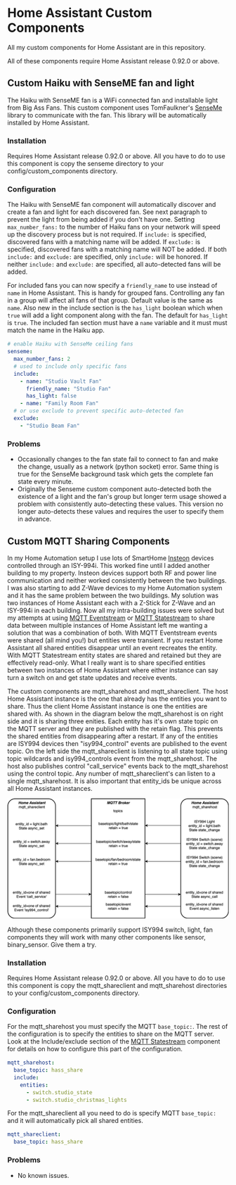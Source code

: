 # Home Assistant Custom Components

All my custom components for Home Assistant are in this repository.

All of these components require Home Assistant release 0.92.0 or above.

## Custom Haiku with SenseME fan and light

The Haiku with SenseME fan is a WiFi connected fan and installable light from Big Ass Fans. This custom component uses TomFaulkner's [SenseMe](https://github.com/TomFaulkner/SenseMe) library to communicate with the fan. This library will be automatically installed by Home Assistant.

### Installation

Requires Home Assistant release 0.92.0 or above. All you have to do to use this component is copy the senseme directory to your config/custom_components directory.

### Configuration

The Haiku with SenseME fan component will automatically discover and create a fan and light for each discovered fan. See next paragraph to prevent the light from being added if you don't have one. Setting ```max_number_fans:``` to the number of Haiku fans on your network will speed up the discovery process but is not required. If ```include:``` is specified, discovered fans with a matching name will be added. If ```exclude:``` is specified, discovered fans with a matching name will NOT be added. If both ```include:``` and ```exclude:``` are specified, only ```include:``` will be honored. If neither ```include:``` and ```exclude:``` are specified, all auto-detected fans will be added.

For included fans you can now specify a ```friendly_name``` to use instead of ```name``` in Home Assistant. This is handy for grouped fans. Controlling any fan in a group will affect all fans of that group. Default value is the same as ```name```. Also new in the include section is the ```has_light``` boolean which when ```true``` will add a light component along with the fan. The default for ```has_light``` is ```true```. The included fan section must have a ```name``` variable and it must must match the name in the Haiku app.

```yaml
# enable Haiku with SenseMe ceiling fans
senseme:
  max_number_fans: 2
  # used to include only specific fans
  include:
    - name: "Studio Vault Fan"
      friendly_name: "Studio Fan"
      has_light: false
    - name: "Family Room Fan"
  # or use exclude to prevent specific auto-detected fan
  exclude:
    - "Studio Beam Fan"
```

### Problems

* Occasionally changes to the fan state fail to connect to fan and make the change, usually as a network (python socket) error. Same thing is true for the SenseMe background task which gets the complete fan state every minute.
* Originally the Senseme custom component auto-detected both the existence of a light and the fan's group but longer term usage showed a problem with consistently auto-detecting these values. This version no longer auto-detects these values and requires the user to specify them in advance.

## Custom MQTT Sharing Components

In my Home Automation setup I use lots of SmartHome [Insteon](https://www.smarthome.com/insteon.html) devices controlled through an ISY-994i. This worked fine until I added another building to my property. Insteon devices support both RF and power line communication and neither worked consistently between the two buildings. I was also starting to add Z-Wave devices to my Home Automation system and it has the same problem between the two buildings. My solution was two instances of Home Assistant each with a Z-Stick for Z-Wave and an ISY-994i in each building. Now all my intra-building issues were solved but my attempts at using [MQTT Eventstream](https://www.home-assistant.io/components/mqtt_eventstream/) or [MQTT Statestream](https://www.home-assistant.io/components/mqtt_statestream/) to share data between multiple instances of Home Assistant left me wanting a solution that was a combination of both. With MQTT Eventstream events were shared (all mind you!) but entities were transient. If you restart Home Assistant all shared entities disappear until an event recreates the entity. With MQTT Statestream entity states are shared and retained but they are effectively read-only. What I really want is to share specified entities between two instances of Home Assistant where either instance can say turn a switch on and get state updates and receive events.

The custom components are mqtt_sharehost and mqtt_shareclient. The host Home Assistant instance is the one that already has the entities you want to share. Thus the client Home Assistant instance is one the entities are shared with. As shown in the diagram below the mqtt_sharehost is on right side and it is sharing three enities. Each entity has it's own state topic on the MQTT server and they are published with the retain flag. This prevents the shared entities from disappearing after a restart. If any of the entities are ISY994 devices then "isy994_control" events are published to the event topic. On the left side the mqtt_shareclient is listening to all state topic using topic wildcards and isy994_controls event from the mqtt_sharehost. The host also publishes control "call_service" events back to the mqtt_sharehost using the control topic. Any number of mqtt_shareclient's can listen to a single mqtt_sharehost. It is also important that entity_ids be unique across all Home Assistant instances.

<img src="MQTT-Diagram.png" width="600">

Although these components primarily support ISY994 switch, light, fan components they will work with many other components like sensor, binary_sensor. Give them a try.

### Installation

Requires Home Assistant release 0.92.0 or above. All you have to do to use this component is copy the mqtt_shareclient and mqtt_sharehost directories to your config/custom_components directory.

### Configuration

For the mqtt_sharehost you must specify the MQTT ```base_topic:```. The rest of the configuration is to specify the entities to share on the MQTT server. Look at the Include/exclude section of the [MQTT Statestream](https://www.home-assistant.io/components/mqtt_statestream/) component for details on how to configure this part of the configuration.

```yaml
mqtt_sharehost:
  base_topic: hass_share
  include:
    entities:
      - switch.studio_state
      - switch.studio_christmas_lights
```

For the mqtt_shareclient all you need to do is specify MQTT ```base_topic:``` and it will automatically pick all shared entities.

```yaml
mqtt_shareclient:
  base_topic: hass_share
```

### Problems

* No known issues.
